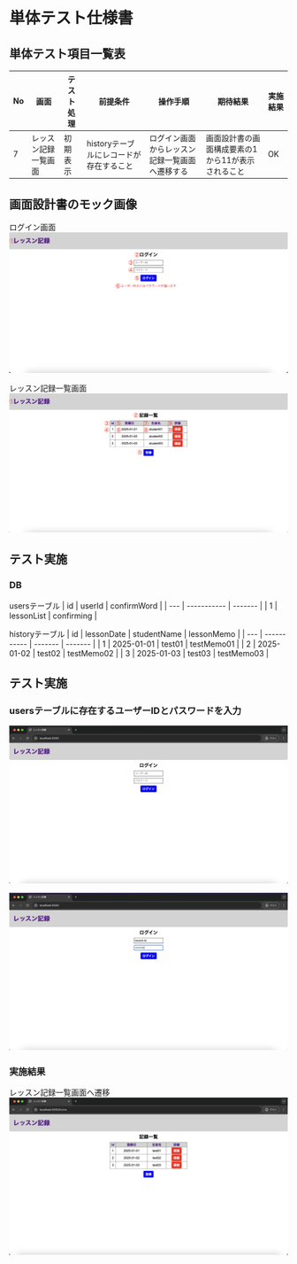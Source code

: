 # 単体テスト仕様書

## 単体テスト項目一覧表
| No   | 画面 | テスト処理 | 前提条件 | 操作手順 | 期待結果 | 実施結果 |
| --- | ----------- | ------- | ------- | ------- | ------- | ------- |
| 7 | レッスン記録一覧画面 | 初期表示 | historyテーブルにレコードが存在すること | ログイン画面からレッスン記録一覧画面へ遷移する | 画面設計書の画面構成要素の1から11が表示されること | OK |

## 画面設計書のモック画像
ログイン画面
![ログイン画面](../../screen-design/images/login.png)

レッスン記録一覧画面
![レッスン記録一覧画面](../../screen-design/images/home.png)

## テスト実施

### DB
usersテーブル
| id | userId | confirmWord |
| --- | ----------- | ------- |
| 1 | lessonList | confirming |

historyテーブル
| id | lessonDate | studentName | lessonMemo |
| --- | ----------- | ------- | ------- |
| 1	| 2025-01-01 | test01 | testMemo01 |
| 2 | 2025-01-02 | test02 | testMemo02 |
| 3	| 2025-01-03 | test03 | testMemo03 |

## テスト実施

### usersテーブルに存在するユーザーIDとパスワードを入力
![ログイン画面](../images/test-login.png)

![正しい組み合わせの入力](../images/right-combination.png)

### 実施結果
レッスン記録一覧画面へ遷移
![レッスン記録一覧画面](../images/home-with-record.png)